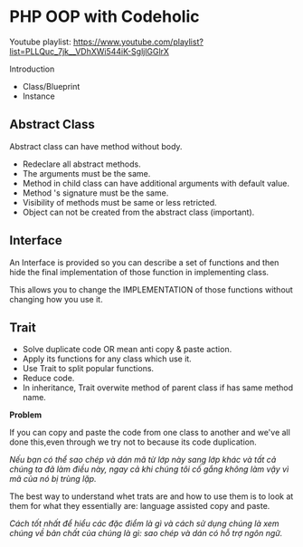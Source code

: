 # PHP OOP with Codeholic

Youtube playlist: https://www.youtube.com/playlist?list=PLLQuc_7jk__VDhXWi544iK-SgljlGGlrX

Introduction

- Class/Blueprint
- Instance

## Abstract Class

Abstract class can have method without body.

- Redeclare all abstract methods.
- The arguments must be the same.
- Method in child class can have additional arguments with default value.
- Method 's signature must be the same.
- Visibility of methods must be same or less retricted.
- Object can not be created from the abstract class (important).

## Interface

An Interface is provided so you can describe a set of functions and then hide the final implementation of those function in implementing class.

This allows you to change the IMPLEMENTATION of those functions without changing how you use it.

## Trait

- Solve duplicate code OR mean anti copy & paste action.
- Apply its functions for any class which use it.
- Use Trait to split popular functions.
- Reduce code.
- In inheritance, Trait overwite method of parent class if has same method name.

**Problem**

If you can copy and paste the code from one class to another and we've all done this,even through we try not to because its code duplication.

*Nếu bạn có thể sao chép và dán mã từ lớp này sang lớp khác và tất cả chúng ta đã làm điều này, ngay cả khi chúng tôi cố gắng không làm vậy vì mã của nó bị trùng lặp.*

The best way to understand whet trats are and how to use them is to look at them for what they essentially are: language assisted copy and paste.

*Cách tốt nhất để hiểu các đặc điểm là gì và cách sử dụng chúng là xem chúng về bản chất của chúng là gì: sao chép và dán có hỗ trợ ngôn ngữ.*
